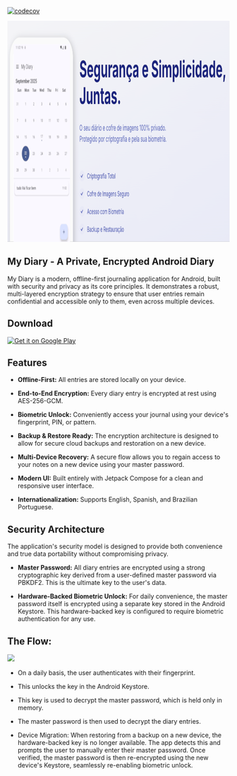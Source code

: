 [![codecov](https://codecov.io/github/ipirangad3v/my-diary-android-app/branch/master/graph/badge.svg?token=4I1V1EHFBE)](https://codecov.io/github/ipirangad3v/my-diary-android-app)

<img src="/images/mydiary-banner.png" width="1024" height="500">


## My Diary - A Private, Encrypted Android Diary

My Diary is a modern, offline-first journaling application for Android, built with security and privacy as its core principles. It demonstrates a robust, multi-layered encryption strategy to ensure that user entries remain confidential and accessible only to them, even across multiple devices.

## Download
<a href='https://play.google.com/store/apps/details?id=digital.tonima.mydiary' target="_blank" rel="noopener noreferrer"><img alt='Get it on Google Play' src='https://play.google.com/intl/en_us/badges/static/images/badges/en_badge_web_generic.png' width='200'/></a>
## Features

- <b>Offline-First:</b> All entries are stored locally on your device.

- <b>End-to-End Encryption:</b> Every diary entry is encrypted at rest using AES-256-GCM.

- <b>Biometric Unlock:</b> Conveniently access your journal using your device's fingerprint, PIN, or pattern.

- <b>Backup & Restore Ready:</b> The encryption architecture is designed to allow for secure cloud backups and restoration on a new device.

- <b>Multi-Device Recovery:</b> A secure flow allows you to regain access to your notes on a new device using your master password.

- <b>Modern UI:</b> Built entirely with Jetpack Compose for a clean and responsive user interface.

- <b>Internationalization:</b> Supports English, Spanish, and Brazilian Portuguese.

## Security Architecture
The application's security model is designed to provide both convenience and true data portability without compromising privacy.

- <b>Master Password:</b> All diary entries are encrypted using a strong cryptographic key derived from a user-defined master password via PBKDF2. This is the ultimate key to the user's data.

- <b>Hardware-Backed Biometric Unlock:</b> For daily convenience, the master password itself is encrypted using a separate key stored in the Android Keystore. This hardware-backed key is configured to require biometric authentication for any use.

## The Flow:

[![](https://mermaid.ink/img/pako:eNqlVW1P2zAQ_isnI02bVCC0hdJsYur6xmuBdmzaWj4E59pGpHZmO5Su4r_v7LQlMAaI-UOVuPc8d_fcY2fOuAyR-WykgmQMXxsDAbR0epVtDFgrUtpANxWwCR0JZ4HWU6nCAcsi7ar1a0kCPRMocwnr63vwZX4SaINqFQ1cYWAw_Hz38R72hWItpUXU-z0KQeFDD02awCP8ZQ5Wd4DG_EJTQMar4R1wKYaRmmhIFph8qobDNF2diZKTxGgYSgVXkZygURHXYCSg4GqWmOeSNx1Rq_-4v0gv0RjCNDJjCPEm4gjXOKPidHCDD3hajqdNPJGArPXl3yjCgfhrDB2pJkEM1DTN4ULEkl_nR-C0_EFCWNr9lZjHFPYw8b6LOMjUU_grRU1apI4wr9iBizt8QbEQX1Ts0FbWSzlHnVXXfrbPLnJ5g2oGUkAHp9BwMuZbdYSNLHFEUa0givWnK7X3vnEvOR8HYoThB5fxaKXHSSBSUnGZJF_nkQs9zoRBQe3ox23l9Tm2VRwILpVCbu6NYElO-r2xnJIjlCLFqES1bEo_mLRdJ1mFj5nrT_F2XphGt7n-Dwtnluw0v-dsma-i4_hPn7K1sy4EIzJqHnH6ilk6c7fogKYKdX6EbQc-y7SucTtGnRf3zEpQC0NoCkOq2eDz1QxX-_lyzl1Qd96jau1RtLBUR2L03Ay7D3pYJf4W4XSzgTEazBXQ6zeiIJYj0G62C-eTNHTxGEpoHbg4-A4pnTvzNfaeTmfPKNjBuqP7hKBmFiPUYBjFsb82rA4L2ih5jf5aqVRaPK9Po9CM_WJyW-Aylspf8zwvD68v4Jy_Cb6_yl59C_zo_-DtBbw6fDWcFeiLFoXMNyrFApsg3Z72lc0t8YCZMU7oVvHpMQyUu0rvCJME4qeUkyVMyXQ0Zv4wiDW9pUlI3xpyAfl7stpVNCpUdZkKw_zibtWRMH_Obpm_VSxtVLzKjlcubldKW5XdcoHNmL-9u-F51IBX8crlYrVcviuw3y7t1kZxt1Lxdii4TL_bW-W7P5jOWlE?type=png)](https://mermaid.live/edit#pako:eNqlVW1P2zAQ_isnI02bVCC0hdJsYur6xmuBdmzaWj4E59pGpHZmO5Su4r_v7LQlMAaI-UOVuPc8d_fcY2fOuAyR-WykgmQMXxsDAbR0epVtDFgrUtpANxWwCR0JZ4HWU6nCAcsi7ar1a0kCPRMocwnr63vwZX4SaINqFQ1cYWAw_Hz38R72hWItpUXU-z0KQeFDD02awCP8ZQ5Wd4DG_EJTQMar4R1wKYaRmmhIFph8qobDNF2diZKTxGgYSgVXkZygURHXYCSg4GqWmOeSNx1Rq_-4v0gv0RjCNDJjCPEm4gjXOKPidHCDD3hajqdNPJGArPXl3yjCgfhrDB2pJkEM1DTN4ULEkl_nR-C0_EFCWNr9lZjHFPYw8b6LOMjUU_grRU1apI4wr9iBizt8QbEQX1Ts0FbWSzlHnVXXfrbPLnJ5g2oGUkAHp9BwMuZbdYSNLHFEUa0givWnK7X3vnEvOR8HYoThB5fxaKXHSSBSUnGZJF_nkQs9zoRBQe3ox23l9Tm2VRwILpVCbu6NYElO-r2xnJIjlCLFqES1bEo_mLRdJ1mFj5nrT_F2XphGt7n-Dwtnluw0v-dsma-i4_hPn7K1sy4EIzJqHnH6ilk6c7fogKYKdX6EbQc-y7SucTtGnRf3zEpQC0NoCkOq2eDz1QxX-_lyzl1Qd96jau1RtLBUR2L03Ay7D3pYJf4W4XSzgTEazBXQ6zeiIJYj0G62C-eTNHTxGEpoHbg4-A4pnTvzNfaeTmfPKNjBuqP7hKBmFiPUYBjFsb82rA4L2ih5jf5aqVRaPK9Po9CM_WJyW-Aylspf8zwvD68v4Jy_Cb6_yl59C_zo_-DtBbw6fDWcFeiLFoXMNyrFApsg3Z72lc0t8YCZMU7oVvHpMQyUu0rvCJME4qeUkyVMyXQ0Zv4wiDW9pUlI3xpyAfl7stpVNCpUdZkKw_zibtWRMH_Obpm_VSxtVLzKjlcubldKW5XdcoHNmL-9u-F51IBX8crlYrVcviuw3y7t1kZxt1Lxdii4TL_bW-W7P5jOWlE)

 - On a daily basis, the user authenticates with their fingerprint.

- This unlocks the key in the Android Keystore.

- This key is used to decrypt the master password, which is held only in memory.

- The master password is then used to decrypt the diary entries.

- Device Migration: When restoring from a backup on a new device, the hardware-backed key is no longer available. The app detects this and prompts the user to manually enter their master password. Once verified, the master password is then re-encrypted using the new device's Keystore, seamlessly re-enabling biometric unlock.
